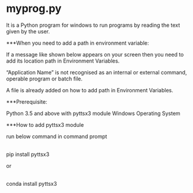 # myprog.py
It is a Python program for windows to run programs by reading the text given by the user.

***When you need to add a path in environment variable:

If a message like shown below appears on your screen then you need to add its location path in Environment Variables.

“Application Name” is not recognised as an internal or external command, operable program or batch file.

A file is already added on how to add path in Environment Variables.

***Prerequisite:

Python 3.5 and above with pyttsx3 module 
Windows Operating System

***How to add pyttsx3 module

run below command in command prompt

\
pip install pyttsx3

or

\
conda install pyttsx3

